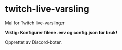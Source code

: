 # twitch-live-varsling

Mal for Twitch live-varslinger

**Viktig: Konfigurer filene .env og config.json før bruk!**

Opprettet av Discord-boten.